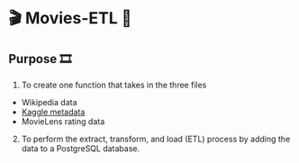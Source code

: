 # :clapper: Movies-ETL :movie_camera:

## Purpose :film_strip:

1)  To create one function that takes in the three files
  - Wikipedia data
  - [Kaggle metadata](https://www.kaggle.com/account/login?titleType=dataset-downloads&showDatasetDownloadSkip=False&messageId=datasetsWelcome&returnUrl=%2Fdatasets%2Frounakbanik%2Fthe-movies-dataset%3Fresource%3Ddownload)
  - MovieLens rating data

2)  To perform the extract, transform, and load (ETL) process by adding the data to a PostgreSQL database.
